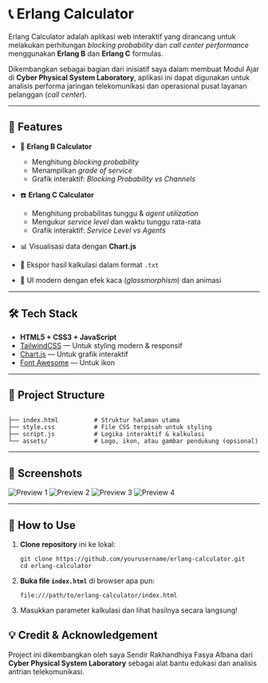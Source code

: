 # 📞 Erlang Calculator

Erlang Calculator adalah aplikasi web interaktif yang dirancang untuk melakukan perhitungan _blocking probability_ dan _call center performance_ menggunakan **Erlang B** dan **Erlang C** formulas.

Dikembangkan sebagai bagian dari inisiatif saya dalam membuat Modul Ajar di **Cyber Physical System Laboratory**, aplikasi ini dapat digunakan untuk analisis performa jaringan telekomunikasi dan operasional pusat layanan pelanggan (_call center_).

---

## 🚀 Features

- 📶 **Erlang B Calculator**
  - Menghitung *blocking probability*
  - Menampilkan *grade of service*
  - Grafik interaktif: *Blocking Probability vs Channels*

- ☎️ **Erlang C Calculator**
  - Menghitung probabilitas tunggu & *agent utilization*
  - Mengukur *service level* dan waktu tunggu rata-rata
  - Grafik interaktif: *Service Level vs Agents*

- 📊 Visualisasi data dengan **Chart.js**
- 💾 Ekspor hasil kalkulasi dalam format `.txt`
- 🎨 UI modern dengan efek kaca (*glassmorphism*) dan animasi

---

## 🛠️ Tech Stack

- **HTML5 + CSS3 + JavaScript**
- [TailwindCSS](https://tailwindcss.com/) — Untuk styling modern & responsif
- [Chart.js](https://www.chartjs.org/) — Untuk grafik interaktif
- [Font Awesome](https://fontawesome.com/) — Untuk ikon

---

## 📂 Project Structure

```

├── index.html          # Struktur halaman utama
├── style.css           # File CSS terpisah untuk styling
├── script.js           # Logika interaktif & kalkulasi
└── assets/             # Logo, ikon, atau gambar pendukung (opsional)

````

---

## 📸 Screenshots

![Preview 1](preview1.png)
![Preview 2](preview2.png)
![Preview 3](preview3.png)
![Preview 4](preview4.png)

---

## 📌 How to Use

1. **Clone repository** ini ke lokal:
   ```
   git clone https://github.com/yourusername/erlang-calculator.git
   cd erlang-calculator
   ```

2. **Buka file `index.html`** di browser apa pun:

   ```
   file:///path/to/erlang-calculator/index.html
   ```

3. Masukkan parameter kalkulasi dan lihat hasilnya secara langsung!


## 💡 Credit & Acknowledgement

Project ini dikembangkan oleh saya Sendir Rakhandhiya Fasya Albana  dari **Cyber Physical System Laboratory** sebagai alat bantu edukasi dan analisis antrian telekomunikasi.

